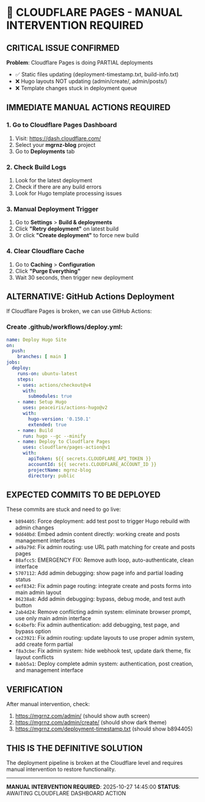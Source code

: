 # 🚨 CLOUDFLARE PAGES - MANUAL INTERVENTION REQUIRED

## CRITICAL ISSUE CONFIRMED

**Problem**: Cloudflare Pages is doing PARTIAL deployments
- ✅ Static files updating (deployment-timestamp.txt, build-info.txt)
- ❌ Hugo layouts NOT updating (admin/create/, admin/posts/)
- ❌ Template changes stuck in deployment queue

## IMMEDIATE MANUAL ACTIONS REQUIRED

### 1. Go to Cloudflare Pages Dashboard
1. Visit: https://dash.cloudflare.com/
2. Select your **mgrnz-blog** project
3. Go to **Deployments** tab

### 2. Check Build Logs
1. Look for the latest deployment
2. Check if there are any build errors
3. Look for Hugo template processing issues

### 3. Manual Deployment Trigger
1. Go to **Settings** > **Build & deployments**
2. Click **"Retry deployment"** on latest build
3. Or click **"Create deployment"** to force new build

### 4. Clear Cloudflare Cache
1. Go to **Caching** > **Configuration**
2. Click **"Purge Everything"**
3. Wait 30 seconds, then trigger new deployment

## ALTERNATIVE: GitHub Actions Deployment

If Cloudflare Pages is broken, we can use GitHub Actions:

### Create .github/workflows/deploy.yml:
```yaml
name: Deploy Hugo Site
on:
  push:
    branches: [ main ]
jobs:
  deploy:
    runs-on: ubuntu-latest
    steps:
    - uses: actions/checkout@v4
      with:
        submodules: true
    - name: Setup Hugo
      uses: peaceiris/actions-hugo@v2
      with:
        hugo-version: '0.150.1'
        extended: true
    - name: Build
      run: hugo --gc --minify
    - name: Deploy to Cloudflare Pages
      uses: cloudflare/pages-action@v1
      with:
        apiToken: ${{ secrets.CLOUDFLARE_API_TOKEN }}
        accountId: ${{ secrets.CLOUDFLARE_ACCOUNT_ID }}
        projectName: mgrnz-blog
        directory: public
```

## EXPECTED COMMITS TO BE DEPLOYED

These commits are stuck and need to go live:
- `b894405`: Force deployment: add test post to trigger Hugo rebuild with admin changes
- `9dd40bd`: Embed admin content directly: working create and posts management interfaces
- `a49a79d`: Fix admin routing: use URL path matching for create and posts pages
- `88afcc5`: EMERGENCY FIX: Remove auth loop, auto-authenticate, clean interface
- `5707112`: Add admin debugging: show page info and partial loading status
- `eef8342`: Fix admin page routing: integrate create and posts forms into main admin layout
- `86238a8`: Add admin debugging: bypass, debug mode, and test auth button
- `2ab4d24`: Remove conflicting admin system: eliminate browser prompt, use only main admin interface
- `6c4befb`: Fix admin authentication: add debugging, test page, and bypass option
- `ce23921`: Fix admin routing: update layouts to use proper admin system, add create form partial
- `f8a3cbe`: Fix admin system: hide webhook test, update dark theme, fix layout conflicts
- `8abb5a1`: Deploy complete admin system: authentication, post creation, and management interface

## VERIFICATION

After manual intervention, check:
1. https://mgrnz.com/admin/ (should show auth screen)
2. https://mgrnz.com/admin/create/ (should show dark theme)
3. https://mgrnz.com/deployment-timestamp.txt (should show b894405)

## THIS IS THE DEFINITIVE SOLUTION

The deployment pipeline is broken at the Cloudflare level and requires manual intervention to restore functionality.

---

**MANUAL INTERVENTION REQUIRED**: 2025-10-27 14:45:00
**STATUS**: AWAITING CLOUDFLARE DASHBOARD ACTION